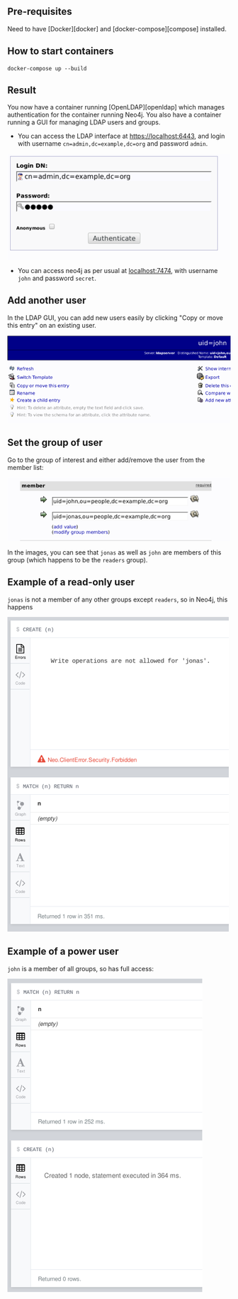 ## Pre-requisites

Need to have [Docker][docker] and [docker-compose][compose] installed.

## How to start containers

```shell
docker-compose up --build
```

## Result

You now have a container running [OpenLDAP][openldap] which manages
authentication for the container running Neo4j. You also have a
container running a GUI for managing LDAP users and groups.

* You can access the LDAP interface
  at [https://localhost:6443](https://localhost:6443), and login with
  username `cn=admin,dc=example,dc=org` and password `admin`.

![Login to LDAP](images/login.png)

* You can access neo4j as per usual
  at [localhost:7474](http://localhost:7474), with username `john` and
  password `secret`.

## Add another user

In the LDAP GUI, you can add new users easily by clicking "Copy or
move this entry" on an existing user.

![Copy user](images/copyuser.png)

## Set the group of user

Go to the group of interest and either add/remove the user from the
member list:

![Member list](images/memberlist.png)

In the images, you can see that `jonas` as well as `john` are members
of this group (which happens to be the `readers` group).

## Example of a read-only user

`jonas` is not a member of any other groups except `readers`, so in
Neo4j, this happens

![Denied](images/denied.png)

## Example of a power user

`john` is a member of all groups, so has full access:

![Granted](images/granted.png)
